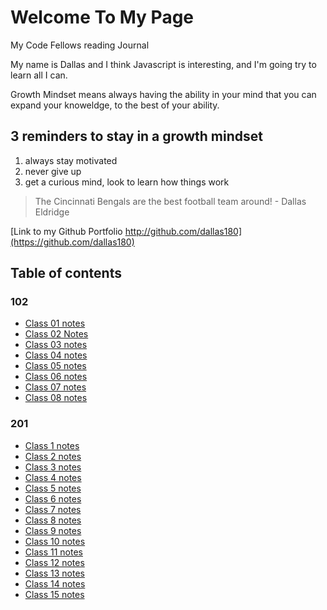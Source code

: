 # Welcome To My Page

My Code Fellows reading Journal

My name is Dallas and I think Javascript is interesting, and I'm going try to learn all I can.

Growth Mindset means always having the ability in your mind that you can expand your knoweldge, to the best of your ability.

## 3 reminders to stay in a growth mindset

1. always stay motivated
2. never give up
3. get a curious mind, look to learn how things work

> The Cincinnati Bengals are the best football team around! - Dallas Eldridge

[Link to my Github Portfolio http://github.com/dallas180](https://github.com/dallas180)

## Table of contents

### 102

* [Class 01 notes](102/01.md)
* [Class 02 Notes](102/02.md)
* [Class 03 notes](102/03.md)
* [Class 04 notes](102/04.md)
* [Class 05 notes](102/05.md)
* [Class 06 notes](102/06.md)
* [Class 07 notes](102/07.md)
* [Class 08 notes](102/08.md)

### 201

* [Class 1 notes](201/1.md)
* [Class 2 notes](201/2.md)
* [Class 3 notes](201/3.md)
* [Class 4 notes](201/4.md)
* [Class 5 notes](201/5.md)
* [Class 6 notes](201/6.md)
* [Class 7 notes](201/7.md)
* [Class 8 notes](201/8.md)
* [Class 9 notes](201/9.md)
* [Class 10 notes](201/10.md)
* [Class 11 notes](201/11.md)
* [Class 12 notes](201/12.md)
* [Class 13 notes](201/13.md)
* [Class 14 notes](201/14.md)
* [Class 15 notes](201/15.md)
